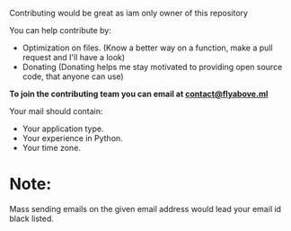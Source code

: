 Contributing would be great as iam only owner of this repository

You can help contribute by:

* Optimization on files. (Know a better way on a function, make a pull request and I'll have a look)
* Donating (Donating helps me stay motivated to providing open source code, that anyone can use)

**To join the contributing team you can email at contact@flyabove.ml**


Your mail should contain:
- Your application type.
- Your experience in Python.
- Your time zone.




# Note:
Mass sending emails on the given email address would lead your email id black listed.
